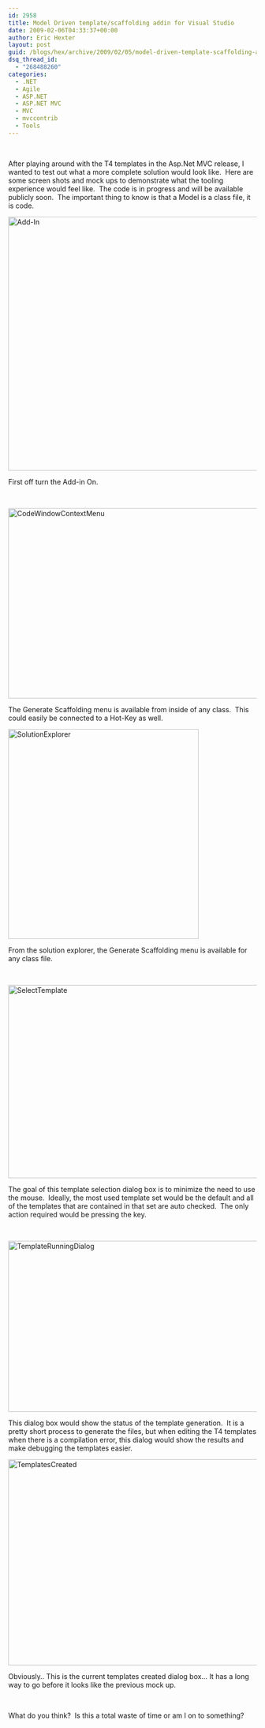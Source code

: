 ```yaml
---
id: 2958
title: Model Driven template/scaffolding addin for Visual Studio
date: 2009-02-06T04:33:37+00:00
author: Eric Hexter
layout: post
guid: /blogs/hex/archive/2009/02/05/model-driven-template-scaffolding-addin-for-visual-studio.aspx
dsq_thread_id:
  - "268488260"
categories:
  - .NET
  - Agile
  - ASP.NET
  - ASP.NET MVC
  - MVC
  - mvccontrib
  - Tools
---
```

&#160;

After playing around with the T4 templates in the Asp.Net MVC release, I wanted to test out what a more complete solution would look like.&#160; Here are some screen shots and mock ups to demonstrate what the tooling experience would feel like.&#160; The code is in progress and will be available publicly soon.&#160; The important thing to know is that a Model is a class file, it is code.

[<img style="border-right: 0px;border-top: 0px;border-left: 0px;border-bottom: 0px" height="514" alt="Add-In" src="http://lostechies.com/erichexter/files/2011/03/Add-In_thumb_2539960A.png" width="763" border="0" />](http://lostechies.com/erichexter/files/2011/03/Add-In_25A5C8FF.png) 

First off turn the Add-in On.

&#160;

[<img style="border-right: 0px;border-top: 0px;border-left: 0px;border-bottom: 0px" height="385" alt="CodeWindowContextMenu" src="http://lostechies.com/erichexter/files/2011/03/CodeWindowContextMenu_thumb_4337A3FE.png" width="760" border="0" />](http://lostechies.com/erichexter/files/2011/03/CodeWindowContextMenu_2F1E8775.png) </p> 

The Generate Scaffolding menu is available from inside of any class.&#160; This could easily be connected to a Hot-Key as well.

[<img style="border-right: 0px;border-top: 0px;border-left: 0px;border-bottom: 0px" height="425" alt="SolutionExplorer" src="http://lostechies.com/erichexter/files/2011/03/SolutionExplorer_thumb_05C73F77.png" width="386" border="0" />](http://lostechies.com/erichexter/files/2011/03/SolutionExplorer_7B09E821.png) 

From the solution explorer, the Generate Scaffolding menu is available for any class file.

&#160;

[<img style="border-right: 0px;border-top: 0px;border-left: 0px;border-bottom: 0px" height="391" alt="SelectTemplate" src="http://lostechies.com/erichexter/files/2011/03/SelectTemplate_thumb_1F8B4FD9.png" width="909" border="0" />](http://lostechies.com/erichexter/files/2011/03/SelectTemplate_20CFE8B8.png) </p> 

The goal of this template selection dialog box is to minimize the need to use the mouse.&#160; Ideally, the most used template set would be the default and all of the templates that are contained in that set are auto checked.&#160; The only action required would be pressing the <enter> key.

&#160;

[<img style="border-right: 0px;border-top: 0px;border-left: 0px;border-bottom: 0px" height="346" alt="TemplateRunningDialog" src="http://lostechies.com/erichexter/files/2011/03/TemplateRunningDialog_thumb_4AEF70D3.png" width="917" border="0" />](http://lostechies.com/erichexter/files/2011/03/TemplateRunningDialog_24F9C07D.png) 

This dialog box would show the status of the template generation.&#160; It is a pretty short process to generate the files, but when editing the T4 templates when there is a compilation error, this dialog would show the results and make debugging the templates easier. 

[<img style="border-right: 0px;border-top: 0px;border-left: 0px;border-bottom: 0px" height="417" alt="TemplatesCreated" src="http://lostechies.com/erichexter/files/2011/03/TemplatesCreated_thumb_5710EAFA.png" width="688" border="0" />](http://lostechies.com/erichexter/files/2011/03/TemplatesCreated_22708EBF.png) 

Obviously.. This is the current templates created dialog box… It has a long way to go before it looks like the previous mock up.

&#160;

What do you think?&#160; Is this a total waste of time or am I on to something?